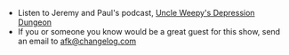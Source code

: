 - Listen to Jeremy and Paul's podcast, [Uncle Weepy's Depression Dungeon](http://www.uncleweepy.show/)
- If you or someone you know would be a great guest for this show, send an email to <afk@changelog.com>